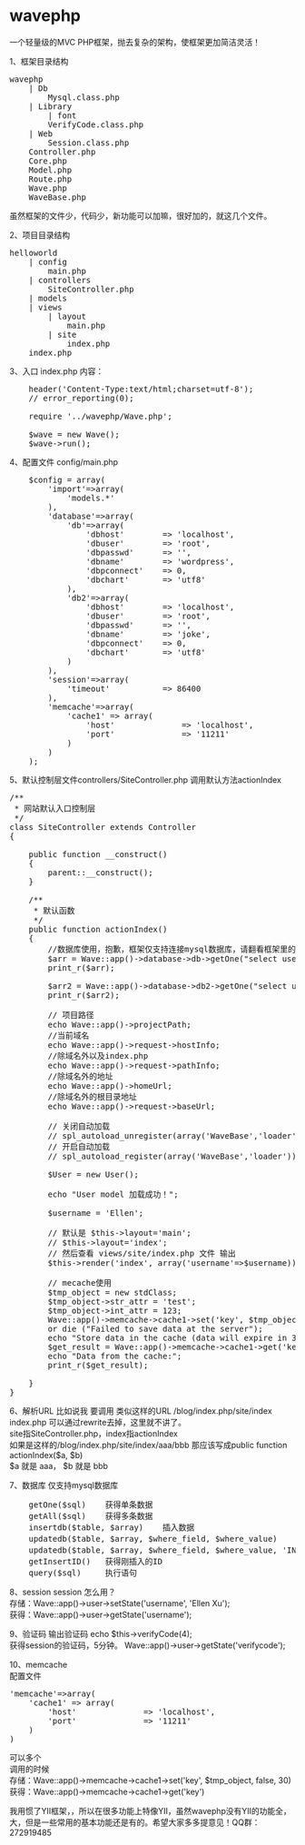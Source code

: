 wavephp
=======

一个轻量级的MVC PHP框架，抛去复杂的架构，使框架更加简洁灵活！


1、框架目录结构
<pre>
wavephp
    | Db
        Mysql.class.php
    | Library
        | font
        VerifyCode.class.php
    | Web
        Session.class.php
    Controller.php
    Core.php
    Model.php
    Route.php
    Wave.php
    WaveBase.php
</pre>
虽然框架的文件少，代码少，新功能可以加嘛，很好加的，就这几个文件。

2、项目目录结构
<pre>
helloworld
    | config
        main.php
    | controllers
        SiteController.php
    | models
    | views
        | layout
            main.php
        | site
            index.php
    index.php
</pre>

3、入口 index.php
内容：
<pre>
    header('Content-Type:text/html;charset=utf-8');
    // error_reporting(0);

    require '../wavephp/Wave.php';

    $wave = new Wave();
    $wave->run();
</pre>

4、配置文件
    config/main.php
<pre>
    $config = array(
        'import'=>array(
            'models.*'
        ),
        'database'=>array(
            'db'=>array(
                'dbhost'        => 'localhost',
                'dbuser'        => 'root',
                'dbpasswd'      => '',
                'dbname'        => 'wordpress',
                'dbpconnect'    => 0,
                'dbchart'       => 'utf8'
            ),
            'db2'=>array(
                'dbhost'        => 'localhost',
                'dbuser'        => 'root',
                'dbpasswd'      => '',
                'dbname'        => 'joke',
                'dbpconnect'    => 0,
                'dbchart'       => 'utf8'
            )
        ),
        'session'=>array(
            'timeout'           => 86400
        ),
        'memcache'=>array(
            'cache1' => array(
                'host'              => 'localhost',
                'port'              => '11211'
            )
        )
    );
</pre>
5、默认控制层文件controllers/SiteController.php
调用默认方法actionIndex
<pre>
/**
 * 网站默认入口控制层
 */
class SiteController extends Controller
{
       
    public function __construct()
    {
        parent::__construct();
    }

    /**
     * 默认函数
     */
    public function actionIndex()
    {
        //数据库使用，抱歉，框架仅支持连接mysql数据库，请翻看框架里的Db/Mysql.class.php
        $arr = Wave::app()->database->db->getOne("select user_login from wp_users");
        print_r($arr);

        $arr2 = Wave::app()->database->db2->getOne("select username from joke_user");
        print_r($arr2);

        // 项目路径
        echo Wave::app()->projectPath;
        //当前域名
        echo Wave::app()->request->hostInfo;
        //除域名外以及index.php
        echo Wave::app()->request->pathInfo;
        //除域名外的地址
        echo Wave::app()->homeUrl;
        //除域名外的根目录地址
        echo Wave::app()->request->baseUrl;

        // 关闭自动加载
        // spl_autoload_unregister(array('WaveBase','loader'));
        // 开启自动加载
        // spl_autoload_register(array('WaveBase','loader'));

        $User = new User();

        echo "User model 加载成功！";

        $username = 'Ellen';

        // 默认是 $this->layout='main';
        // $this->layout='index';
        // 然后查看 views/site/index.php 文件 输出 <?=$username?>
        $this->render('index', array('username'=>$username));

        // mecache使用
        $tmp_object = new stdClass;
        $tmp_object->str_attr = 'test';
        $tmp_object->int_attr = 123;
        Wave::app()->memcache->cache1->set('key', $tmp_object, false, 30) 
        or die ("Failed to save data at the server");
        echo "Store data in the cache (data will expire in 30 seconds)";
        $get_result = Wave::app()->memcache->cache1->get('key');
        echo "Data from the cache:";
        print_r($get_result);

    }
}
</pre>

6、解析URL 比如说我 要调用 类似这样的URL /blog/index.php/site/index
<br>
index.php 可以通过rewrite去掉，这里就不讲了。<br>
site指SiteController.php，index指actionIndex<br>
如果是这样的/blog/index.php/site/index/aaa/bbb 那应该写成public function actionIndex($a, $b)<br>
$a 就是 aaa， $b 就是 bbb<br>

7、数据库 仅支持mysql数据库
<pre>
    getOne($sql)    获得单条数据
    getAll($sql)    获得多条数据
    insertdb($table, $array)    插入数据
    updatedb($table, $array, $where_field, $where_value)    更新数据
    updatedb($table, $array, $where_field, $where_value, 'IN')  更新数据 IN
    getInsertID()   获得刚插入的ID
    query($sql)     执行语句
</pre>

8、session
session 怎么用？
<br>
存储：Wave::app()->user->setState('username', 'Ellen Xu');
<br>
获得：Wave::app()->user->getState('username');
<br>

9、验证码
输出验证码 echo $this->verifyCode(4);<br>
获得session的验证码，5分钟。 Wave::app()->user->getState('verifycode');

10、memcache
<br>
配置文件
<pre>
'memcache'=>array(
    'cache1' => array(
        'host'              => 'localhost',
        'port'              => '11211'
    )
)
</pre>
可以多个<br>
调用的时候 <br>
存储：Wave::app()->memcache->cache1->set('key', $tmp_object, false, 30)<br>
获得：Wave::app()->memcache->cache1->get('key')




我用惯了YII框架，，所以在很多功能上特像YII，虽然wavephp没有YII的功能全，大，但是一些常用的基本功能还是有的。希望大家多多提意见！QQ群：272919485
